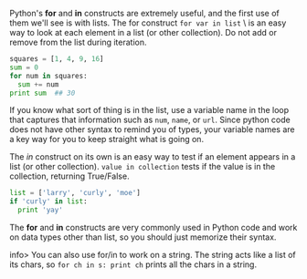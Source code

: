 Python's **for** and **in** constructs are extremely useful, and the first use of them we'll see is with lists. The for construct `for var in list` \ is an easy way to look at each element in a list (or other collection). Do not add or remove from the list during iteration.
    
```python    
squares = [1, 4, 9, 16]
sum = 0
for num in squares:
  sum += num
print sum  ## 30
```

If you know what sort of thing is in the list, use a variable name in the loop that captures that information such as `num`, `name`, or `url`. Since python code does not have other syntax to remind you of types, your variable names are a key way for you to keep straight what is going on.

The *in* construct on its own is an easy way to test if an element appears in a list (or other collection). `value in collection` tests if the value is in the collection, returning True/False.
    
```python    
list = ['larry', 'curly', 'moe']
if 'curly' in list:
  print 'yay'
```

The **for** and **in** constructs are very commonly used in Python code and work on data types other than list, so you should just memorize their syntax.

info> You can also use for/in to work on a string. The string acts like a list of its chars, so `for ch in s: print ch` prints all the chars in a string.
